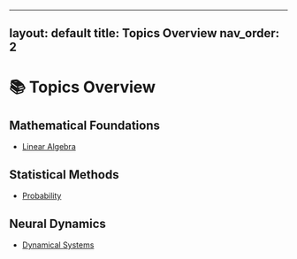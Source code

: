 
---
layout: default
title: Topics Overview
nav_order: 2
---

# 📚 Topics Overview

## Mathematical Foundations
- [Linear Algebra](../linear-algebra/)

## Statistical Methods
- [Probability](../probability/)

## Neural Dynamics
- [Dynamical Systems](../dynamical-systems/)
